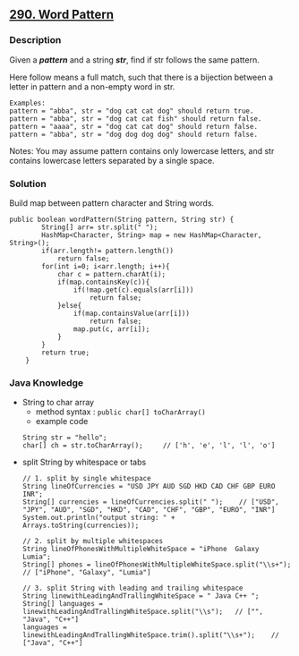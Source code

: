 ## [290. Word Pattern](https://leetcode.com/problems/word-pattern/description/)
### Description
Given a _**pattern**_ and a string _**str**_, find if str follows the same pattern.

Here follow means a full match, such that there is a bijection between a letter in pattern and a non-empty word in str.
```
Examples:
pattern = "abba", str = "dog cat cat dog" should return true.
pattern = "abba", str = "dog cat cat fish" should return false.
pattern = "aaaa", str = "dog cat cat dog" should return false.
pattern = "abba", str = "dog dog dog dog" should return false.
```
Notes:
You may assume pattern contains only lowercase letters, and str contains lowercase letters separated by a single space.

### Solution
Build map between pattern character and String words.
```
public boolean wordPattern(String pattern, String str) {
        String[] arr= str.split(" ");
        HashMap<Character, String> map = new HashMap<Character, String>();
        if(arr.length!= pattern.length())
            return false;
        for(int i=0; i<arr.length; i++){
            char c = pattern.charAt(i);
            if(map.containsKey(c)){
                if(!map.get(c).equals(arr[i]))
                    return false;
            }else{
                if(map.containsValue(arr[i]))
                    return false;
                map.put(c, arr[i]);
            }    
        }
        return true;        
    }
```

### Java Knowledge
- String to char array  
  - method syntax : `public char[] toCharArray()`
  - example code
  ```
  String str = "hello";  
  char[] ch = str.toCharArray();     // ['h', 'e', 'l', 'l', 'o']
  ```
- split String by whitespace or tabs
  ```
  // 1. split by single whitespace
  String lineOfCurrencies = "USD JPY AUD SGD HKD CAD CHF GBP EURO INR"; 
  String[] currencies = lineOfCurrencies.split(" ");    // ["USD", "JPY", "AUD", "SGD", "HKD", "CAD", "CHF", "GBP", "EURO", "INR"]
  System.out.println("output string: " + Arrays.toString(currencies));
  
  // 2. split by multiple whitespaces
  String lineOfPhonesWithMultipleWhiteSpace = "iPhone  Galaxy   Lumia"; 
  String[] phones = lineOfPhonesWithMultipleWhiteSpace.split("\\s+");  // ["iPhone", "Galaxy", "Lumia"]
  
  // 3. split String with leading and trailing whitespace
  String linewithLeadingAndTrallingWhiteSpace = " Java C++ "; 
  String[] languages = linewithLeadingAndTrallingWhiteSpace.split("\\s");   // ["", "Java", "C++"]
  languages = linewithLeadingAndTrallingWhiteSpace.trim().split("\\s+");    // ["Java", "C++"]
  ```
